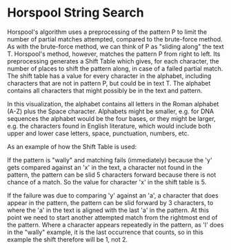 # Horspool String Search

Horspool's algorithm uses a preprocessing of the pattern P to limit the number of partial matches attempted, compared to the brute-force method. 
As with the brute-force method, we can think of P as "sliding along" the text T. Horspool's method, however, matches the pattern P from right to left. 
Its preprocessing generates a Shift Table which gives, for each character, the number of places to shift the pattern along, in case of a failed partial match. 
The shift table has a value for every character in the alphabet, including characters that are not in pattern P, but could be in text T. The alphabet contains all characters that might possibly be in the text and pattern.

In this visualization, the alphabet contains all letters in the Roman alphabet (A-Z) plus the Space character.  Alphabets might be smaller, e.g. for DNA sequences the alphabet would be the four bases, or they might be larger, e.g. the characters found in English literature, which would include both upper and lower case letters, space, punctuation, numbers, etc.

As an example of how the Shift Table is used:

If the pattern is "wally" and matching fails (immediately) because the
    'y' gets compared against an 'x' in the text, a character not found in the pattern,
    the pattern can be slid 5 characters forward because there is not chance of a match.  So the value for character 'x' in the shift table is 5.

If the failure was due to comparing 'y' against an 'a', a character
    that does appear in the pattern, the pattern can be slid 
    forward by 3 characters, to where the 'a' in the text is aligned with the last 'a' in the pattern. At this point 
    we need to start another attempted match from the rightmost end of the pattern. Where a
    character appears repeatedly in the pattern, as 'l' does in the "wally"
    example, it is the last occurrence that counts, so in this example
    the shift therefore will be 1, not 2.	 
